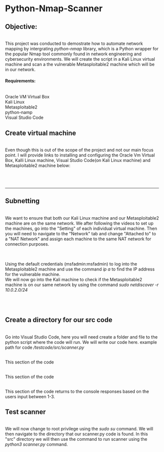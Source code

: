 <H1>Python-Nmap-Scanner</H1>

<h2>Objective:</h2>
<br>This project was conducted to demostrate how to automate network mapping by intergrating <i>python-nmap</i> library, which is a Python wrapper for the popular Nmap tool commonly found in network engineering and cybersecurity environments. We will create the script in a Kali Linux virtual machine and scan a the vulnerable Metasploitable2 machine which will be in our network. 


<h4>Requirements:</h4>
</br>Oracle VM Virtual Box
</br>Kali Linux
</br>Metasploitable2
</br>python-namp 
</br>Visual Studio Code


<h2>Create virtual machine</h2>
</br> Even though this is out of the scope of the project and not our main focus point. I will provide links to installing and configuring the Oracle Vm Virtual Box, Kalli Linux machine, Visual Studio Code(on Kali Linux machine) and Metasploitable2 machine below:

</br>
</br>
</br>
</br>

<hr>

<h2>Subnetting</h2>
</br>We want to ensure that both our Kali Linux machine and our Metasploitable2 machine are on the same network. We after following the videos to set up the machines, go into the "Setting" of each individual virtual machine. Then you will need to navigate to the "Network" tab and change "Attached to" to a "NAT Network" and assign each machine to the same NAT network for connection purposes. 

</br>
</br>

</br>Using the default credentials (msfadmin:msfadmin) to log into the Metasploitable2 machine and use the command <i>ip a</i> to find the IP address for the vulnerable machine.
</br>We will now go into the Kali machine to check if the Metasploitable2 machine is on our same network by using the command <i>sudo netdiscover -r 10.0.2.0/24</i>

</br>
</br>

<h2>Create a directory for our src code</h2>
</br> Go into Visual Studio Code, here you will need create a folder and file to the python script where the code will run. We will write our code here. example path for code <i> /testcode/src/scanner.py </i>

</br>This section of the code 
</br>

</br>This section of the code
</br>

</br>This section of the code returns to the console responses based on the users input between 1-3. 
</br>


<h2>Test scanner</h2>
</br>We will now change to root privilege using the <i>sudo su</i> command. We will then navigate to the directory that our scanner.py code is found. In this "src" directory we will then use the command to run scanner using the <i>python3 scanner.py</i> command.

